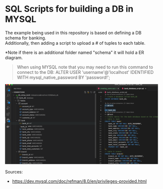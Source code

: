 # SQL Scripts for building a DB in MYSQL

The example being used in this repository is based on defining a DB schema for banking.  <br>Additionally, then adding a script to upload a # of tuples to each table. 

*Note if there is an additional folder named "schema" it will hold a ER diagram. 


> When using MYSQL note that you may need to run this command to connect to the DB: ALTER USER 'username'@'localhost' IDENTIFIED WITH mysql_native_password BY 'password!';

<img src="images/vs_code_photo.png"> 



Sources: 
- https://dev.mysql.com/doc/refman/8.0/en/privileges-provided.html
